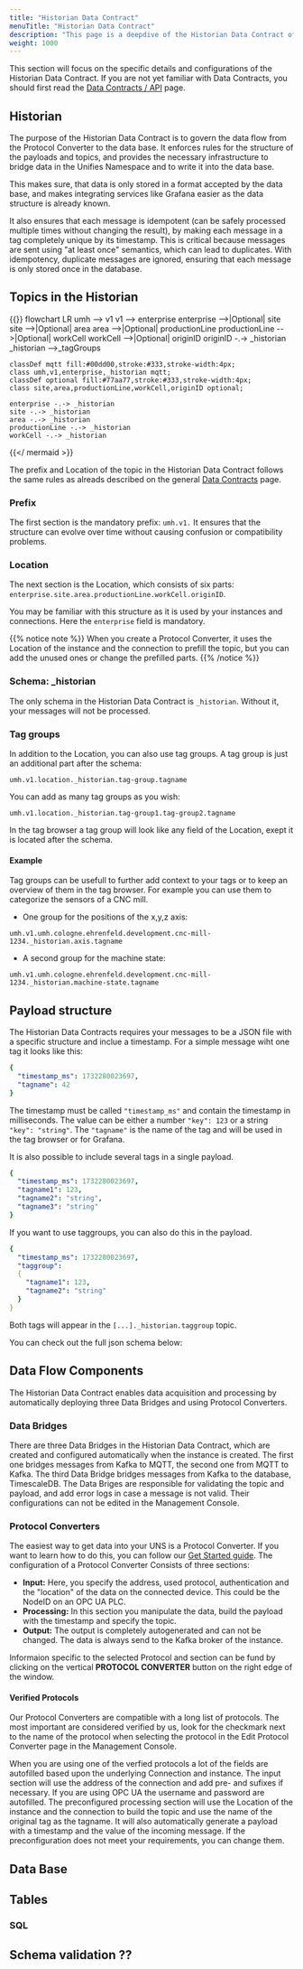 ```yaml
---
title: "Historian Data Contract"
menuTitle: "Historian Data Contract"
description: "This page is a deepdive of the Historian Data Contract of the UMH including the configuration and rules associated to it."
weight: 1000
---
```


This section will focus on the specific details and configurations of the Historian Data Contract.
If you are not yet familiar with Data Contracts, you should first read the [Data Contracts / API](https://umh.docs.umh.app/docs/datacontracts/) page.

## Historian

The purpose of the Historian Data Contract is to govern the data flow from the Protocol Converter to the data base.
It enforces rules for the structure of the payloads and topics, and provides the necessary infrastructure to bridge data in the Unifies Namespace and to write it into the data base.

This makes sure, that data is only stored in a format accepted by the data base, and makes integrating services like Grafana easier as the data structure is already known.

It also ensures that each message is idempotent (can be safely processed multiple times without changing the result), by making each message in a tag completely unique by its timestamp.
This is critical because messages are sent using "at least once" semantics, which can lead to duplicates.
With idempotency, duplicate messages are ignored, ensuring that each message is only stored once in the database.

## Topics in the Historian

{{<mermaid theme="neutral" >}}
flowchart LR
    umh --> v1
    v1 --> enterprise
    enterprise -->|Optional| site
    site -->|Optional| area
    area -->|Optional| productionLine
    productionLine -->|Optional| workCell
    workCell -->|Optional| originID
    originID -.-> _historian
    _historian -->_tagGroups

    classDef mqtt fill:#00dd00,stroke:#333,stroke-width:4px;
    class umh,v1,enterprise,_historian mqtt;
    classDef optional fill:#77aa77,stroke:#333,stroke-width:4px;
    class site,area,productionLine,workCell,originID optional;
    
    enterprise -.-> _historian
    site -.-> _historian
    area -.-> _historian
    productionLine -.-> _historian
    workCell -.-> _historian

{{</ mermaid >}}

The prefix and Location of the topic in the Historian Data Contract follows the same rules as alreads described on the general [Data Contracts](https://umh.docs.umh.app/docs/datacontracts/#topic-structure) page.

### Prefix

The first section is the mandatory prefix: `umh.v1.` It ensures that the
structure can evolve over time without causing confusion or compatibility
problems.

### Location

The next section is the Location, which consists of six parts:
`enterprise.site.area.productionLine.workCell.originID`.

You may be familiar with this structure as it is used by your instances and
connections. Here the `enterprise` field is mandatory.

{{% notice note %}}
When you create a Protocol Converter, it uses the Location of the instance and
the connection to prefill the topic, but you can add the unused ones or change
the prefilled parts.
{{% /notice %}}

### Schema: _historian

The only schema in the Historian Data Contract is `_historian`.
Without it, your messages will not be processed.

### Tag groups

In addition to the Location, you can also use tag groups.
A tag group is just an additional part after the schema:

`umh.v1.location._historian.tag-group.tagname`

You can add as many tag groups as you wish:

`umh.v1.location._historian.tag-group1.tag-group2.tagname`

In the tag browser a tag group will look like any field of the Location, exept it is located after the schema.

#### Example

Tag groups can be usefull to further add context to your tags or to keep an overview of them in the tag browser.
For example you can use them to categorize the sensors of a CNC mill.

- One group for the positions of the x,y,z axis:

`umh.v1.umh.cologne.ehrenfeld.development.cnc-mill-1234._historian.axis.tagname`

- A second group for the machine state:

`umh.v1.umh.cologne.ehrenfeld.development.cnc-mill-1234._historian.machine-state.tagname`

## Payload structure

The Historian Data Contracts requires your messages to be a JSON file with a specific structure and inclue a timestamp.
For a simple message wiht one tag it looks like this:

```yaml
{
  "timestamp_ms": 1732280023697,
  "tagname": 42
}
```

The timestamp must be called `"timestamp_ms"` and contain the timestamp in milliseconds.
The value can be either a number `"key": 123` or a string `"key": "string"`.
The `"tagname"` is the name of the tag and will be used in the tag browser or for Grafana.

It is also possible to include several tags in a single payload.

```yaml
{
  "timestamp_ms": 1732280023697,
  "tagname1": 123,
  "tagname2": "string",
  "tagname3": "string"
}
```

If you want to use taggroups, you can also do this in the payload.

```yaml
{
  "timestamp_ms": 1732280023697,
  "taggroup": 
  {
    "tagname1": 123,
    "tagname2": "string"
  }
}
```

Both tags will appear in the `[...]._historian.taggroup` topic.

You can check out the full json schema below:

## Data Flow Components

The Historian Data Contract enables data acquisition and processing by
automatically deploying three Data Bridges and using Protocol Converters.

### Data Bridges

There are three Data Bridges in the Historian Data Contract, which are created and configured automatically when the instance is created.
The first one bridges messages from Kafka to MQTT, the second one from MQTT to Kafka.
The third Data Bridge bridges messages from Kafka to the database, TimescaleDB.
The Data Briges are responsible for validating the topic and payload, and add error logs in case a message is not valid.
Their configurations can not be edited in the Management Console.

### Protocol Converters

The easiest way to get data into your UNS is a Protocol Converter.
If you want to learn how to do this, you can follow our [Get Started guide](https://umh.docs.umh.app/docs/getstarted/dataacquisitionmanipulation/).
The configuration of a Protocol Converter Consists of three sections:

- **Input:** Here, you specify the address, used protocol, authentication and the "location" of the data on the connected device. This could be the NodeID on an OPC UA PLC.
- **Processing:** In this section you manipulate the data, build the payload with the timestamp and specify the topic.
- **Output:** The output is completely autogenerated and can not be changed.
  The data is always send to the Kafka broker of the instance.

Informaion specific to the selected Protocol and section can be fund by clicking on the vertical **PROTOCOL CONVERTER** button on the right edge of the window.

#### Verified Protocols

Our Protocol Converters are compatible with a long list of protocols.
The most important are considered verified by us, look for the checkmark next to the name of the protocol when selecting the protocol in the Edit Protocol Converter page in the Management Console.

When you are using one of the verfied protocols a lot of the fields are autofilled based upon the underlying Connection and instance.
The input section will use the address of the connection and add pre- and sufixes if necessary.
If you are using OPC UA the username and password are autofilled.
The preconfigured processing section will use the Location of the instance and the connection to build the topic and use the name of the original tag as the tagname.
It will also automatically generate a payload with a timestamp and the value of the incoming message.
If the preconfiguration does not meet your requirements, you can change them.

## Data Base

## Tables

### SQL

## Schema validation ??
